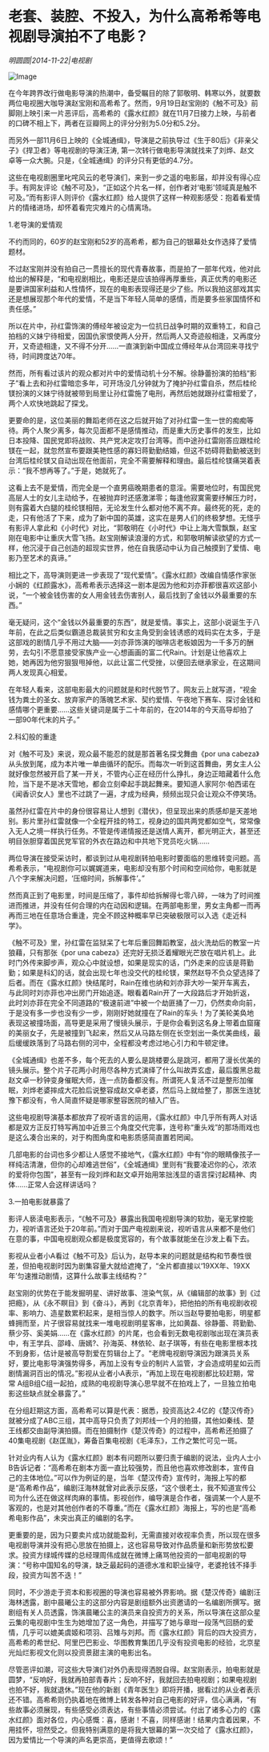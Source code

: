 # 老套、装腔、不投入，为什么高希希等电视剧导演拍不了电影？

*明圆圆|2014-11-22|电视剧*

![Image](http://p2.pstatp.com/large/pgc-image/152180067177828d6efc490)

在今年跨界改行做电影导演的热潮中，备受瞩目的除了郭敬明、韩寒以外，就要数两位电视圈大咖导演赵宝刚和高希希了。然而，9月19日赵宝刚的《触不可及》前脚刚上映引来一片恶评后，高希希的《露水红颜》就在11月7日接力上映，与前者的口碑不相上下，两者在豆瓣网上的评分分别为5.0分和5.2分。

而另外一部11月6日上映的《全城通缉》，导演是之前执导过《生于80后》《非亲父子》《捍卫者》等电视剧的导演汪涛, 第一次转行做电影导演就找来了刘烨、赵文卓等一众大腕。只是，《全城通缉》的评分只有更低的4.7分。

这些在电视剧圈里叱咤风云的老导演们，来到一步之遥的电影届，却并没有得心应手。有网友评论《触不可及》，“正如这个片名一样，创作者对‘电影’领域真是触不可及。”而有影评人则评价《露水红颜》给人提供了这样一种观影感受：抱着看爱情片的情绪进场，却怀着看完灾难片的心情离场。

1.老导演的爱情观

不约而同的，60岁的赵宝刚和52岁的高希希，都为自己的银幕处女作选择了爱情题材。

不过赵宝刚并没有拍自己一贯擅长的现代青春故事，而是拍了一部年代戏，他对此给出的解释是，“和电视剧相比，电影还是应该拍得再厚重些，真正优秀的电影还是要讲国家利益和人性情怀，现在的电影表现得还是少了些。所以我拍这部戏其实还是想展现那个年代的爱情，不是当下年轻人简单的感情，而是要多些家国情怀和责任感。”

所以在片中，孙红雷饰演的傅经年被设定为一位抗日战争时期的双重特工，和自己拍档的义妹宁待相爱，因国仇家恨使两人分开，然后两人又奇迹般相逢，又再度分开，又奇迹相逢，又不得不分开……一直演到新中国成立傅经年从台湾回来寻找宁待，时间跨度达70年。

然而，所有看过该片的观众都对片中的爱情动机十分不解。徐静蕾扮演的拍档“影子”看上去和孙红雷暗恋多年，可开场没几分钟就为了掩护孙红雷自杀，然后桂纶镁扮演的义妹宁待就被带到局里让孙红雷施了电刑，再然后她就跟孙红雷相爱了，两个人欢快地跳起了探戈。

更要命的是，这位美丽的舞蹈老师在这之后就开始了对孙红雷一生一世的痴痴等待。两个人聚少离多，每次见面都不是感情推动，而是重大历史事件的发生，比如日本投降、国民党即将战败、共产党决定攻打台湾等。而中途孙红雷刚答应跟桂纶镁在一起，就忽然宣布要跟美艳性感的寡妇蒋勤勤结婚，但这不妨碍蒋勤勤被送到台湾后桂纶镁又自动出现在他面前，完全不需要解释和理由。最后桂纶镁痛哭着表示：“我不想再等了。”于是，她就死了。

这看上去不是爱情，而完全是一个直男癌晚期患者的意淫。需要地位时，有国民党高层人士的女儿主动给予，在被抛弃时还感激涕零；每逢他寂寞需要纾解压力时，则有露着大白腿的桂纶镁相陪，无论发生什么都对他不离不弃。最终死的死，走的走，只有他活了下来，成为了新中国的英雄，这实在是男人们的终极梦想。无怪乎有影评人拿此和《小时代》对比，“郭敬明在《小时代》中让上海大雪飘飘，赵宝刚在电影中让重庆大雪飞扬。赵宝刚解读浪漫的方式，和郭敬明解读欲望的方式一样，他沉浸于自己创造的超现实世界，他在自我感动中认为自己触摸到了爱情、电影乃至艺术的真谛。”

相比之下，高导演则更进一步表现了“现代爱情”。《露水红颜》改编自情感作家张小娴的《红颜露水》，高希希表示选择这一剧本是因为他和刘亦菲都很喜欢这部小说，“一个被金钱伤害的女人用金钱去伤害别人，最后找到了金钱以外最重要的东西。”

毫无疑问，这个“金钱以外最重要的东西”，就是爱情。事实上，这部小说诞生于八年前，在此之后类似霸道总裁装贫穷和女主角受到金钱诱惑的戏码实在太多，于是这部戏的剧情几乎不用过大脑——刘亦菲饰演的咖啡店老板娘因为一千多万的酬劳，去勾引不愿意接受家族产业一心想画画的富二代Rain。计划是让他喜欢上她，她再因为他穷狠狠甩掉他，以此让富二代受挫，以便回去继承家业，在这期间两人发现真心相爱。

在年轻人看来，这部电影最大的问题就是和时代脱节了。网友云上就写道，“视金钱为粪土的圣女、放弃家产的落魄艺术家、契约爱情、午夜地下赛车、探讨金钱和感情哪个更重要……这些关键词是属于二十年前的，在2014年的今天高导却拍了一部90年代末的片子。”

2.科幻般的重逢

对《触不可及》来说，观众最不能忍的就是那首著名探戈舞曲《por una cabeza》从头放到尾，成为本片唯一单曲循环的配乐。而每次一听到这首舞曲，男女主人公就好像忽然被开启了某一开关，不管内心正在经历什么挣扎，身边正暗藏着什么危险，当下是不是冰天雪地，都会立刻牵起手跳起舞来。要知道人家阿尔·帕西诺在《闻香识女人》里也不过跳了一遍，才成为经典，频频出现只会让观众不停笑场。

虽然孙红雷在片中的身份很容易让人想到《潜伏》，但呈现出来的质感却是天差地别。影片里孙红雷就像一个全程开挂的特工，视身边的国共两党都如空气，常常像入无人之境一样执行任务。不管是传递情报还是送情人离开，都光明正大，甚至还明目张胆穿着国民党军官的外衣在路边和中共地下党员吃火锅……

两位导演在接受采访时，都谈到过从电视剧转拍电影时要面临的思维转变问题。高希希表示，“电视剧你可以娓娓道来，电影却没有那个时间和空间给你，电影就是八个字来解决问题，‘压缩时间，拆解事件’。”

然而真正到了电影里，时间是压缩了，事件却给拆解得七零八碎，一味为了时间推进而推进，并没有任何合理的内在动因和逻辑。在两部电影里，男女主角都一而再再而三地在任意场合重逢，完全不顾这种概率早已突破极限可以入选《走近科学》。

《触不可及》里，孙红雷在监狱呆了七年后重回舞蹈教室，战火洗劫后的教室一片狼藉，只有那张《por una cabeza》还完好无损泛着耀眼光芒放在唱片机上。此时门外传来脚步声，观众心中就设想，如果是现实的话，门外走来的应该是蒋勤勤；如果是科幻的话，就会出现七年也没交代的桂纶镁，果然赵导不负众望选择了后者。而在《露水红颜》快结尾时，Rain在维也纳和刘亦菲大吵一架开车离去，与此同时刘亦菲也冲出房门开始追逐。眼看着Rain开了一大段路后才开始折返，此时刘亦菲在完全不同道路的“极速前进”中被一个劫匪捅了一刀，仍然卖命向前，于是没有多一步也没有少一步，刚刚好她就撞在了Rain的车头！为了美轮美奂地表现这被撞场面，高导更是采用了慢镜头展示，于是你会看到这名身上带着血窟窿的美丽女子，先是被撞到飞起来，然后又从马路左侧在长空划出一条优美曲线，最后缓缓跌落到了马路右侧的河中，全程都没考虑过地心引力和牛顿定律。

《全城通缉》也差不多，每个死去的人要么是跳楼要么是跳河，都用了漫长优美的镜头展示。整个片子花两小时用尽各种方式演绎了什么叫故弄玄虚，最后腹黑总裁赵文卓一秒钟变身催眠大师，连一点防备都没有。所谓死人复活不过是整形加催眠，刘烨老婆摔成大花脸后说整容成赵文卓老婆，然后马上就给整了，那医生连犹豫下都没有，令人简直怀疑是哪家整容医院的植入广告。

这些电视剧导演基本都放弃了视听语言的运用，《露水红颜》中几乎所有两人对话都是双方正反打特写再加中近景三个角度交代完事，连号称“重头戏”的那场雨戏也是这么凑合出来的，对于构图角度和电影质感简直置若罔闻。

几部电影的台词也多少都让人感觉不接地气，《露水红颜》中有“你的眼睛像孩子一样纯洁清澈，但你的心却难逃世俗”，《全城通缉》里则有“我要凌迟你的心，浓浓的爱将你包围”，甚至有一段刘烨和赵文卓开始用笨拙浅显的语言探讨起精神、肉体……正常人会这样讲话吗？

3.一拍电影就暴露了

影评人亵渎电影表示，“《触不可及》暴露出我国电视剧导演的软肋，毫无掌控能力，视听语言还处于20年前。”而对于国产电视剧来说，视听语言从来都不是他们在意的事，中国电视剧观众都是极度宽容的，有个故事就能坐在沙发上看下去。

影视从业者小A看过《触不可及》后认为，赵导本来的问题就是结构和节奏性很差，但拍电视剧时因为剧集容量大就给遮掩了，“全片都直接以‘19XX年、19XX年’匀速推动剧情，这算什么故事主线结构？”

赵宝刚的优势在于能发掘明星、讲好故事、渲染气氛，从《编辑部的故事》到《过把瘾》，从《永不瞑目》到《奋斗》，再到《北京青年》，把他拍的所有电视剧收视率、影响力、造星数累积起来，是相当惊人的数字。所以当赵导要拍电影，明星都蜂拥而至，片子很容易就找来一堆电视剧明星客串，比如黄磊、徐静蕾、蒋勤勤、蔡少芬、奚美娟……在《露水红颜》的片尾，也会看到无数电视剧咖出现在演员表中，有王学兵、邵峰、唐嫣?、孙海英、林依轮、赵子琪等，有些在电影里根本找不到身影，估计是被高导割爱在剪辑台上了。“老牌电视剧导演因为跟演员关系好，要比电影导演强势得多，再加上没有专业的制片人监管，才会造成明星如云而剧情漏洞百出的情况。”影视从业者小A表示，“再加上现在电视剧都比较赶期，常常 A组B组C组一起拍，成熟的电视剧导演心思早就不在拍戏上了，一旦独立拍电影这些缺点就全暴露了。”

在分组赶期这方面，高希希可以算是代表：据悉，投资高达2.4亿的《楚汉传奇》就被分成了ABC三组，其中高导只负责了刘邦线一个月的拍摄，其他如秦线、楚王线都交由副导演拍摄。而在拍摄制作《楚汉传奇》的过程中，高希希还拍摄了40集电视剧《赵匡胤》，筹备百集电视剧《毛泽东》，工作之繁忙可见一斑。

针对业内有人认为《露水红颜》剧本有问题所以要归责于编剧的说法，业内人士小B告诉记者：“高希希在剧本方面一直比较强势，而且他也喜欢修改剧本，宣传自己的主体地位。”可以作为例证的是，当年《楚汉传奇》宣传时，海报上写的都是“高希希作品”，编剧汪海林就曾对此表示反感，“这个很老土，我不知道宣传公司为什么还在做这样肉麻的事情。影视创作，编导演是合作者，强调某一个人是不客观的，也是对其他创作者的不尊重。”而在《露水红颜》海报上，写的也是“高希希电影作品”，未突出真正的编剧的名字。

更重要的是，因为只要卖片成功就能盈利，无需直接对收视率负责，所以现在很多电视剧导演并没有把心思放在拍摄上，这也容易导致对作品质量和新形势放松要求。投资方绿城传媒的总经理周伟成就在微博上痛骂他投资的一部电视剧的导演：“号称中国知名的导演，缺乏最起码的道德水准和职业操守，老婆抢钱不择手段，投资方叫苦不迭！”

同时，不少游走于资本和影视圈的导演也容易被外界影响。据《楚汉传奇》编剧汪海林透露，剧中晨曦公主的这部分内容是剧组额外出资邀请的一名编剧所撰写。据剧组有关人员透露，饰演晨曦公主的演员来自投资方的关系，所以导演在这部众星云集的电视剧中生生为她增加了这一角色，并描写了她与章玵一段荡气回肠的爱情，几乎可以媲美虞姬和项羽、吕雉与刘邦。而《露水红颜》背后的四大投资方，高希希的希世纪、阿里巴巴影业、华图教育集团几乎没有投资电影的经验，北京星光灿烂影视文化则以投资景甜主演的电影出名。

尽管恶评如潮，可这些大导演们对外仍表现得洒脱自得。赵宝刚表示，拍电影就是圆梦，“反响好，我就再拍部青春片；反响不好，我就回去拍电视剧；如果电视剧也拍不好，我就退休。”现在他的新剧《青年医生》即将开播，据看过的从业者表示还不错。高希希则仍执着地在微博上转发各种对自己电影的好评，信心满满，“有些故事必须展现，有些感受必须表达，有些事情必须尝试。付出了诸多心力的《露水红颜》面对各位，内心感慨：喜，感谢！不喜，同样感谢！结果内含着因果，不用挂怀，坦然受之。但我特别满意的是将我大银幕的第一次交给了《露水红颜》，因为爱情比一个导演的声名更崇高，更值得去歌颂！”

